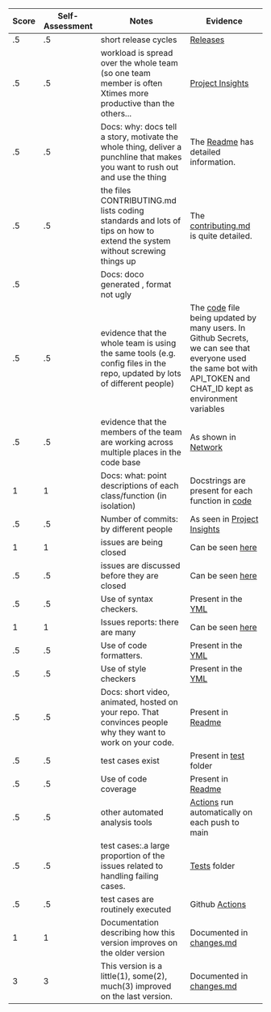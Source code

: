 | Score | Self-Assessment | Notes | Evidence |
| --- | --- | ---- | ------ |
|.5| .5|short release cycles|[Releases](https://github.com/secheaper/slashbot/releases)|
|.5| .5| workload is spread over the whole team (so one team member is often Xtimes more productive than the others...|[Project Insights](https://github.com/secheaper/slashbot/pulse)|
|.5|.5|Docs: why: docs tell a story, motivate the whole thing, deliver a punchline that makes you want to rush out and use the thing |The [Readme](https://github.com/secheaper/slashbot/blob/main/README.md) has detailed information.|
|.5|.5|the files CONTRIBUTING.md lists coding standards and lots of tips on how to extend the system without screwing things up|The [contributing.md](https://github.com/secheaper/slashbot/blob/main/CONTRIBUTING.md) is quite detailed.|
|.5| |Docs: doco generated , format not ugly  | |
|.5|.5| evidence that the whole team is using the same tools (e.g. config files in the repo, updated by lots of different people) |The [code](https://github.com/secheaper/slashbot/blob/main/code/bot.py) file being updated by many users. In Github Secrets, we can see that everyone used the same bot with API_TOKEN and CHAT_ID kept as environment variables|
|.5|.5| evidence that the members of the team are working across multiple places in the code base |As shown in [Network](https://github.com/secheaper/slashbot/network)|
|1|1|Docs: what: point descriptions of each class/function (in isolation)|Docstrings are present for each function in [code](https://github.com/secheaper/slashbot/tree/main/code)|
|.5|.5| Number of commits: by different people  |As seen in [Project Insights](https://github.com/secheaper/slashbot/pulse)|
|1|1|issues are being closed |Can be seen [here](https://github.com/secheaper/slashbot/issues?q=is%3Aissue+is%3Aclosed)|
|.5|.5| issues are discussed before they are closed |Can be seen [here](https://github.com/secheaper/slashbot/issues/6)|
|.5|.5| Use of syntax checkers. |Present in the [YML](https://github.com/secheaper/slashbot/blob/main/.github/workflows/main.yml)|
|1|1|Issues reports: there are many|Can be seen [here](https://github.com/secheaper/slashbot/issues?q=)|
|.5|.5| Use of code formatters. |Present in the [YML](https://github.com/secheaper/slashbot/blob/main/.github/workflows/main.yml)|
|.5|.5| Use of style checkers |Present in the [YML](https://github.com/secheaper/slashbot/blob/main/.github/workflows/main.yml)|
|.5|.5| Docs: short video, animated, hosted on your repo. That convinces people why they want to work on your code. |Present in [Readme](https://github.com/secheaper/slashbot/blob/main/README.md)|
|.5|.5| test cases exist  |Present in [test](https://github.com/secheaper/slashbot/tree/main/test) folder|
|.5|.5| Use of code coverage  |Present in [Readme](https://github.com/secheaper/slashbot/blob/main/README.md)|
|.5|.5| other automated analysis tools  |[Actions](https://github.com/secheaper/slashbot/actions) run automatically on each push to main|
|.5|.5|test cases:.a large proportion of the issues related to handling failing cases. |[Tests](https://github.com/secheaper/slashbot/tree/main/test) folder|
|.5|.5|test cases are routinely executed |Github [Actions](https://github.com/secheaper/slashbot/actions)|
|1|1|Documentation describing how this version improves on the older version|Documented in [changes.md](https://github.com/secheaper/slashbot/blob/main/docs/changes.md)|
|3|3| This version is a little(1), some(2), much(3) improved on the last version.|Documented in [changes.md](https://github.com/secheaper/slashbot/blob/main/docs/changes.md)| 
